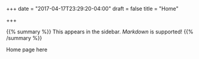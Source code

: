 +++
date = "2017-04-17T23:29:20-04:00"
draft = false
title = "Home"

+++

{{% summary %}}
This appears in the sidebar. *Markdown* is supported!
{{% /summary %}}


Home page here

